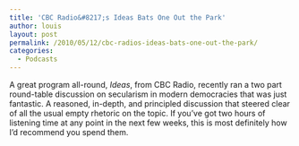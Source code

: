 ```yaml
---
title: 'CBC Radio&#8217;s Ideas Bats One Out the Park'
author: louis
layout: post
permalink: /2010/05/12/cbc-radios-ideas-bats-one-out-the-park/
categories:
  - Podcasts
---
```

A great program all-round, *Ideas*, from CBC Radio, recently ran a two part round-table discussion on secularism in modern democracies that was just fantastic. A reasoned, in-depth, and principled discussion that steered clear of all the usual empty rhetoric on the topic. If you&#8217;ve got two hours of listening time at any point in the next few weeks, this is most definitely how I&#8217;d recommend you spend them.

